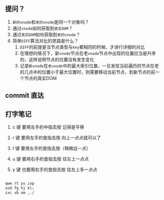 ## 提问？

1. `新的vnode`和`老的vnode`是同一个对象吗？
2. 通过`vnode`如何获取到`真实DOM`？
3. 通过`真实DOM`如何获取到`老的vnode`？
4. 简单`DIFF`算法对比的思路是什么？
   1. `DIFF`的前提是当节点类型与`key`都相同的时候，才进行详细的对比
   2. 在理想的情况下，新`vnode`节点在老`vnode`节点中出现的位置应当是升序的，这样说明节点的位置没有发生变化
   3. 记录`新vnode`在`老vnode`中的最大索引位置，一旦发现当前遍历的节点在老的几点中的位置小于最大位置时，则需要移动当前节点，到新节点的前一个节点的真实DOM

## commit 直达

## 打字笔记

1. c 键 要用左手的中指去按 记得是平移
2. r 键 要用左手的食指去按 向上一点点就可以了
3. t 键 要用左手的食指去按（稍微远一点）

4. u 键 要用右手的食指去按 往左上一点点
5. y 键 也要用右手的食指去按 往左上多一点点

```txt

qwe rt yu iop
asd fg hj kl;
zxc vb nm ,./

```
